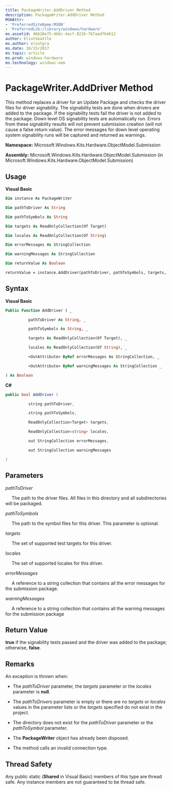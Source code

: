 ```yaml
---
title: PackageWriter.AddDriver Method
description: PackageWriter.AddDriver Method
MSHAttr:
- 'PreferredSiteName:MSDN'
- 'PreferredLib:/library/windows/hardware'
ms.assetid: 46610e75-4b6c-4acf-8226-767aadfb4b12
author: EliotSeattle
ms.author: eliotgra
ms.date: 10/15/2017
ms.topic: article
ms.prod: windows-hardware
ms.technology: windows-oem
---
```


# PackageWriter.AddDriver Method

This method replaces a driver for an Update Package and checks the driver files for driver signability. The signability tests are done when drivers are added to the package. If the signability tests fail the driver is not added to the package. Down level OS signability tests are automatically run. Errors from these signability results will not prevent submission creation (will not cause a false return value). The error messages for down level operating system signability runs will be captured and returned as warnings.

**Namespace:** Microsoft.Windows.Kits.Hardware.ObjectModel.Submission

**Assembly:** Microsoft.Windows.Kits.Hardware.ObjectModel.Submission (in Microsoft.Windows.Kits.Hardware.ObjectModel.Submission)

## <span id="Usage"></span><span id="usage"></span><span id="USAGE"></span>Usage


**Visual Basic**

```vb
Dim instance As PackageWriter

Dim pathToDriver As String

Dim pathToSymbols As String

Dim targets As ReadOnlyCollection(Of Target)

Dim locales As ReadOnlyCollection(Of String)

Dim errorMessages As StringCollection

Dim warningMessages As StringCollection

Dim returnValue As Boolean

returnValue = instance.AddDriver(pathToDriver, pathToSymbols, targets, locales, errorMessages, warningMessages)
```

## <span id="Syntax"></span><span id="syntax"></span><span id="SYNTAX"></span>Syntax


**Visual Basic**

```vb
Public Function AddDriver ( _

          pathToDriver As String, _

          pathToSymbols As String, _

          targets As ReadOnlyCollection(Of Target), _

          locales As ReadOnlyCollection(Of String), _

          <OutAttribute> ByRef errorMessages As StringCollection, _

          <OutAttribute> ByRef warningMessages As StringCollection _

) As Boolean
```

**C#**

```csharp
public bool AddDriver (

          string pathToDriver,

          string pathToSymbols,

          ReadOnlyCollection<Target> targets,

          ReadOnlyCollection<string> locales,

          out StringCollection errorMessages,

          out StringCollection warningMessages

)
```

## <span id="Parameters"></span><span id="parameters"></span><span id="PARAMETERS"></span>Parameters


*pathToDriver*

     The path to the driver files. All files in this directory and all subdirectories will be packaged.

*pathToSymbols*

     The path to the symbol files for this driver. This parameter is optional.

*targets*

     The set of supported test targets for this driver.

*locales*

     The set of supported locales for this driver.

*errorMessages*

     A reference to a string collection that contains all the error messages for the submission package.

*warningMessages*

     A reference to a string collection that contains all the warning messages for the submission package

## <span id="Return_Value"></span><span id="return_value"></span><span id="RETURN_VALUE"></span>Return Value


**true** if the signability tests passed and the driver was added to the package; otherwise, **false**.

## <span id="Remarks"></span><span id="remarks"></span><span id="REMARKS"></span>Remarks


An exception is thrown when:

-   The *pathToDriver* parameter, the *targets* parameter or the *locales* parameter is **null**.

-   The *pathToDrivers* parameter is empty or there are no *targets* or *locales* values in the parameter lists or the *targets* specified do not exist in the project.

-   The directory does not exist for the *pathToDriver* parameter or the *pathToSymbol* parameter.

-   The **PackageWriter** object has already been disposed.

-   The method calls an invalid connection type.

## <span id="Thread_Safety"></span><span id="thread_safety"></span><span id="THREAD_SAFETY"></span>Thread Safety


Any public static (**Shared** in Visual Basic) members of this type are thread safe. Any instance members are not guaranteed to be thread safe.

 

 






